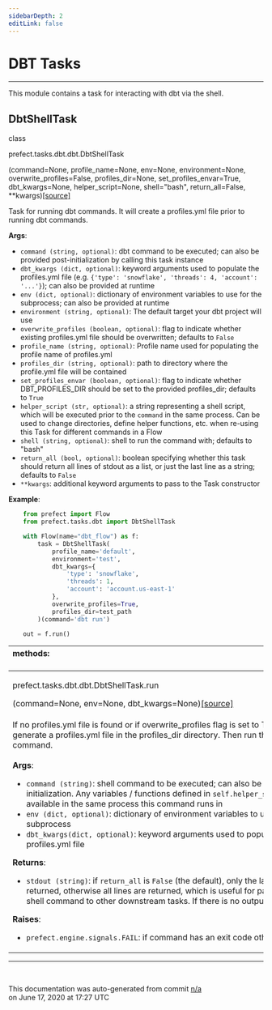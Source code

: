 ```yaml
---
sidebarDepth: 2
editLink: false
---
```

# DBT Tasks
---
This module contains a task for interacting with dbt via the shell.
 ## DbtShellTask
 <div class='class-sig' id='prefect-tasks-dbt-dbt-dbtshelltask'><p class="prefect-sig">class </p><p class="prefect-class">prefect.tasks.dbt.dbt.DbtShellTask</p>(command=None, profile_name=None, env=None, environment=None, overwrite_profiles=False, profiles_dir=None, set_profiles_envar=True, dbt_kwargs=None, helper_script=None, shell="bash", return_all=False, **kwargs)<span class="source"><a href="https://github.com/PrefectHQ/prefect/blob/master/src/prefect/tasks/dbt/dbt.py#L9">[source]</a></span></div>

Task for running dbt commands. It will create a profiles.yml file prior to running dbt commands.

**Args**:     <ul class="args"><li class="args">`command (string, optional)`: dbt command to be executed; can also be         provided post-initialization by calling this task instance     </li><li class="args">`dbt_kwargs (dict, optional)`: keyword arguments used to populate the profiles.yml file (e.g.      `{'type': 'snowflake', 'threads': 4, 'account': '...'}`); can also be provided at runtime     </li><li class="args">`env (dict, optional)`: dictionary of environment variables to use for         the subprocess; can also be provided at runtime     </li><li class="args">`environment (string, optional)`: The default target your dbt project will use     </li><li class="args">`overwrite_profiles (boolean, optional)`: flag to indicate whether existing profiles.yml file         should be overwritten; defaults to `False`     </li><li class="args">`profile_name (string, optional)`: Profile name used for populating the profile name of profiles.yml     </li><li class="args">`profiles_dir (string, optional)`: path to directory where the profile.yml file will be contained     </li><li class="args">`set_profiles_envar (boolean, optional)`: flag to indicate whether DBT_PROFILES_DIR should be set to the         provided profiles_dir; defaults to `True`     </li><li class="args">`helper_script (str, optional)`: a string representing a shell script, which         will be executed prior to the `command` in the same process. Can be used to         change directories, define helper functions, etc. when re-using this Task         for different commands in a Flow     </li><li class="args">`shell (string, optional)`: shell to run the command with; defaults to "bash"     </li><li class="args">`return_all (bool, optional)`: boolean specifying whether this task should return all lines of stdout         as a list, or just the last line as a string; defaults to `False`     </li><li class="args">`**kwargs`: additional keyword arguments to pass to the Task constructor</li></ul>**Example**:     
```python
    from prefect import Flow
    from prefect.tasks.dbt import DbtShellTask

    with Flow(name="dbt_flow") as f:
        task = DbtShellTask(
            profile_name='default',
            environment='test',
            dbt_kwargs={
                'type': 'snowflake',
                'threads': 1,
                'account': 'account.us-east-1'
            },
            overwrite_profiles=True,
            profiles_dir=test_path
        )(command='dbt run')

    out = f.run()

```

|methods: &nbsp;&nbsp;&nbsp;&nbsp;&nbsp;&nbsp;&nbsp;&nbsp;&nbsp;&nbsp;&nbsp;&nbsp;&nbsp;&nbsp;&nbsp;&nbsp;&nbsp;&nbsp;&nbsp;&nbsp;&nbsp;&nbsp;&nbsp;&nbsp;&nbsp;&nbsp;&nbsp;&nbsp;&nbsp;&nbsp;&nbsp;&nbsp;&nbsp;&nbsp;&nbsp;&nbsp;&nbsp;&nbsp;&nbsp;&nbsp;&nbsp;&nbsp;&nbsp;&nbsp;&nbsp;&nbsp;&nbsp;&nbsp;&nbsp;&nbsp;&nbsp;&nbsp;&nbsp;&nbsp;&nbsp;&nbsp;&nbsp;&nbsp;&nbsp;&nbsp;&nbsp;&nbsp;&nbsp;&nbsp;&nbsp;&nbsp;&nbsp;&nbsp;&nbsp;&nbsp;&nbsp;&nbsp;&nbsp;&nbsp;&nbsp;&nbsp;&nbsp;&nbsp;&nbsp;&nbsp;&nbsp;&nbsp;&nbsp;&nbsp;&nbsp;&nbsp;&nbsp;&nbsp;&nbsp;&nbsp;&nbsp;&nbsp;&nbsp;&nbsp;&nbsp;&nbsp;&nbsp;&nbsp;&nbsp;&nbsp;&nbsp;&nbsp;&nbsp;&nbsp;&nbsp;&nbsp;&nbsp;&nbsp;&nbsp;&nbsp;&nbsp;&nbsp;&nbsp;&nbsp;&nbsp;&nbsp;&nbsp;&nbsp;&nbsp;&nbsp;&nbsp;&nbsp;&nbsp;&nbsp;&nbsp;&nbsp;&nbsp;&nbsp;&nbsp;&nbsp;&nbsp;&nbsp;&nbsp;&nbsp;&nbsp;&nbsp;&nbsp;&nbsp;&nbsp;&nbsp;&nbsp;&nbsp;&nbsp;&nbsp;&nbsp;&nbsp;&nbsp;&nbsp;&nbsp;&nbsp;|
|:----|
 | <div class='method-sig' id='prefect-tasks-dbt-dbt-dbtshelltask-run'><p class="prefect-class">prefect.tasks.dbt.dbt.DbtShellTask.run</p>(command=None, env=None, dbt_kwargs=None)<span class="source"><a href="https://github.com/PrefectHQ/prefect/blob/master/src/prefect/tasks/dbt/dbt.py#L84">[source]</a></span></div>
<p class="methods">If no profiles.yml file is found or if overwrite_profiles flag is set to True, this will first generate a profiles.yml file in the profiles_dir directory. Then run the dbt cli shell command.<br><br>**Args**:     <ul class="args"><li class="args">`command (string)`: shell command to be executed; can also be         provided at task initialization. Any variables / functions defined in         `self.helper_script` will be available in the same process this command         runs in     </li><li class="args">`env (dict, optional)`: dictionary of environment variables to use for         the subprocess      </li><li class="args">`dbt_kwargs(dict, optional)`: keyword arguments used to populate the profiles.yml file</li></ul>**Returns**:     <ul class="args"><li class="args">`stdout (string)`: if `return_all` is `False` (the default), only the last line of stdout         is returned, otherwise all lines are returned, which is useful for passing         result of shell command to other downstream tasks. If there is no output, `None` is returned.</li></ul>**Raises**:     <ul class="args"><li class="args">`prefect.engine.signals.FAIL`: if command has an exit code other         than 0</li></ul></p>|

---
<br>


<p class="auto-gen">This documentation was auto-generated from commit <a href='https://github.com/PrefectHQ/prefect/commit/n/a'>n/a</a> </br>on June 17, 2020 at 17:27 UTC</p>